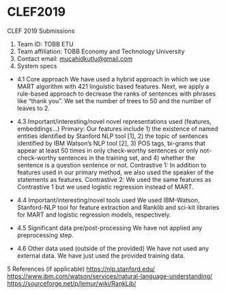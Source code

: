 # CLEF2019
CLEF 2019 Submissions
1. Team ID: TOBB ETU
2. Team affiliation: TOBB Economy and Technology University
3. Contact email: mucahidkutlu@gmail.com
4. System specs
- 4.1 Core approach
    We have used a hybrid approach in which we use MART algorithm with 421 linguistic based features. Next, we apply a rule-based approach to decrease the ranks of sentences with phrases like “thank you”. We set the number of trees to 50 and the number of leaves to 2.
- 4.3 Important/interesting/novel novel representations used (features, embeddings...)
    Primary: Our features include 1) the existence of named entities identified by Stanford NLP tool [1], 2) the topic of sentences identified by IBM Watson’s NLP tool [2], 3) POS tags, bi-grams that appear at least 50 times in only check-worthy sentences or only not-check-worthy sentences in the training set, and 4) whether the sentence is a question sentence or not.
    Contrastive 1: In addition to features used in our primary method, we also used the speaker of the statements as features.
    Contrastive 2: We used the same features as Contrastive 1 but we used logistic regression instead of MART.
- 4.4 Important/interesting/novel tools used
    We used IBM-Watson, Stanford-NLP tool for feature extraction and Ranklib and sci-kit libraries for MART and logistic regression models, respectively.

- 4.5 Significant data pre/post-processing
    We have not applied any preprocessing step.

- 4.6 Other data used (outside of the provided)
    We have not used any external data. We have just used the provided training data.

5 References (if applicable)
    https://nlp.stanford.edu/
    https://www.ibm.com/watson/services/natural-language-understanding/
    https://sourceforge.net/p/lemur/wiki/RankLib/
